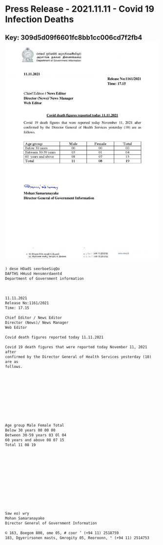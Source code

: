 # Press Release - 2021.11.11 - Covid 19 Infection Deaths 
Key: 309d5d09f6601fc8bb1cc006cd7f2fb4 
![img](img/309d5d09f6601fc8bb1cc006cd7f2fb4.jpg)
---
```
) dese HOadS seerboeSiqQo
DAFTHS HHusd Hensmnrdaentd
Department of Government information

 

11.11.2021
Release No:1161/2021
Time: 17.15

Chief Editor / News Editor
Director (News)/ News Manager
Web Editor

Covid death figures reported today 11.11.2021

Covid 19 death figures that were reported today November 11, 2021 after
confirmed by the Director General of Health Services yesterday (10) are as
follows.

 

 

 

 

 

Age group Male Female Total
Below 30 years 00 00 00
Between 30-59 years 03 Ol 04
60 years and above 08 07 15
Total 11 08 19

 

 

 

 

 

 

Saw eo) wry
Mohan Samaranayake
Director General of Government Information

© 163, Boegom 800, ome 05, # coor ’ (+94 11) 2518759
183, Dgyerirsonen masts, Gmrogity 05, Reoroonn, ° (+94 11) 2514753

```
